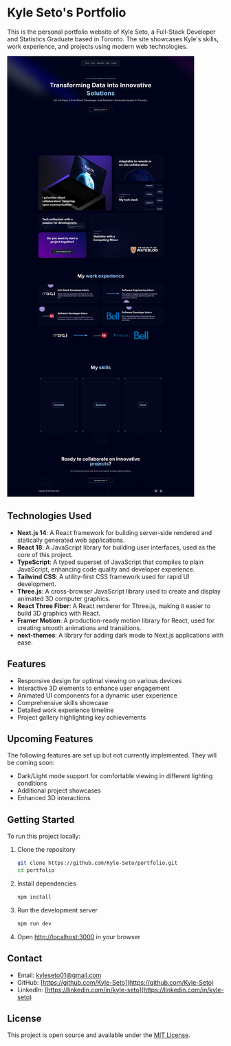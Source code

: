 # Kyle Seto's Portfolio

This is the personal portfolio website of Kyle Seto, a Full-Stack Developer and Statistics Graduate based in Toronto. The site showcases Kyle's skills, work experience, and projects using modern web technologies.

![Website Homepage](/public/AboutScreenshot.png)

## Technologies Used

- **Next.js 14**: A React framework for building server-side rendered and statically generated web applications.
- **React 18**: A JavaScript library for building user interfaces, used as the core of this project.
- **TypeScript**: A typed superset of JavaScript that compiles to plain JavaScript, enhancing code quality and developer experience.
- **Tailwind CSS**: A utility-first CSS framework used for rapid UI development.
- **Three.js**: A cross-browser JavaScript library used to create and display animated 3D computer graphics.
- **React Three Fiber**: A React renderer for Three.js, making it easier to build 3D graphics with React.
- **Framer Motion**: A production-ready motion library for React, used for creating smooth animations and transitions.
- **next-themes**: A library for adding dark mode to Next.js applications with ease.

## Features

- Responsive design for optimal viewing on various devices
- Interactive 3D elements to enhance user engagement
- Animated UI components for a dynamic user experience
- Comprehensive skills showcase
- Detailed work experience timeline
- Project gallery highlighting key achievements

## Upcoming Features

The following features are set up but not currently implemented. They will be coming soon:

- Dark/Light mode support for comfortable viewing in different lighting conditions
- Additional project showcases
- Enhanced 3D interactions

## Getting Started

To run this project locally:

1. Clone the repository
   ```bash
   git clone https://github.com/Kyle-Seto/portfolio.git
   cd portfolio
   ```

2. Install dependencies
   ```bash
   npm install
   ```

3. Run the development server
   ```bash
   npm run dev
   ```

4. Open [http://localhost:3000](http://localhost:3000) in your browser

## Contact

- Email: kyleseto01@gmail.com
- GitHub: [https://github.com/Kyle-Seto](https://github.com/Kyle-Seto)
- LinkedIn: [https://linkedin.com/in/kyle-seto](https://linkedin.com/in/kyle-seto)

## License

This project is open source and available under the [MIT License](LICENSE).
